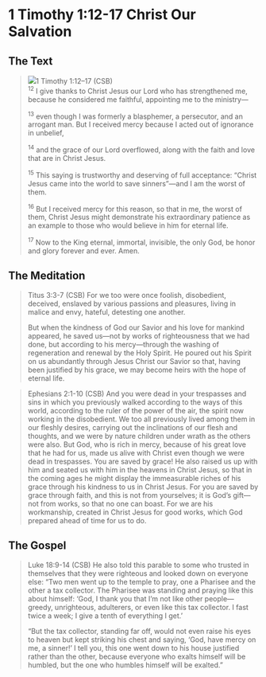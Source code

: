 # 1 Timothy 1:12-17 Christ Our Salvation

## The Text

><img class="intro-right" src="/images/art-timothy.jpg">1 Timothy 1:12–17 (CSB)  
><sup>12</sup> I give thanks to Christ Jesus our Lord who has strengthened me, because he considered me faithful, appointing me to the ministry—
>
><sup>13</sup> even though I was formerly a blasphemer, a persecutor, and an arrogant man. But I received mercy because I acted out of ignorance in unbelief, 
>
><sup>14</sup> and the grace of our Lord overflowed, along with the faith and love that are in Christ Jesus. 
>
><sup>15</sup> This saying is trustworthy and deserving of full acceptance: “Christ Jesus came into the world to save sinners”—and I am the worst of them. 
>
><sup>16</sup> But I received mercy for this reason, so that in me, the worst of them, Christ Jesus might demonstrate his extraordinary patience as an example to those who would believe in him for eternal life. 
>
><sup>17</sup> Now to the King eternal, immortal, invisible, the only God, be honor and glory forever and ever. Amen.

## The Meditation

>Titus 3:3-7 (CSB) For we too were once foolish, disobedient, deceived, enslaved by various passions and pleasures, living in malice and envy, hateful, detesting one another.
>
>But when the kindness of God our Savior and his love for mankind appeared, he saved us—not by works of righteousness that we had done, but according to his mercy—through the washing of regeneration and renewal by the Holy Spirit. He poured out his Spirit on us abundantly through Jesus Christ our Savior so that, having been justified by his grace, we may become heirs with the hope of eternal life.

>Ephesians 2:1-10 (CSB) And you were dead in your trespasses and sins in which you previously walked according to the ways of this world, according to the ruler of the power of the air, the spirit now working in the disobedient. We too all previously lived among them in our fleshly desires, carrying out the inclinations of our flesh and thoughts, and we were by nature children under wrath as the others were also. But God, who is rich in mercy, because of his great love that he had for us, made us alive with Christ even though we were dead in trespasses. You are saved by grace! He also raised us up with him and seated us with him in the heavens in Christ Jesus, so that in the coming ages he might display the immeasurable riches of his grace through his kindness to us in Christ Jesus. For you are saved by grace through faith, and this is not from yourselves; it is God’s gift— not from works, so that no one can boast. For we are his workmanship, created in Christ Jesus for good works, which God prepared ahead of time for us to do.

## The Gospel

>Luke 18:9-14 (CSB) He also told this parable to some who trusted in themselves that they were righteous and looked down on everyone else: “Two men went up to the temple to pray, one a Pharisee and the other a tax collector. The Pharisee was standing and praying like this about himself: ‘God, I thank you that I’m not like other people—greedy, unrighteous, adulterers, or even like this tax collector. I fast twice a week; I give a tenth of everything I get.’
>
>“But the tax collector, standing far off, would not even raise his eyes to heaven but kept striking his chest and saying, ‘God, have mercy on me, a sinner!’ I tell you, this one went down to his house justified rather than the other, because everyone who exalts himself will be humbled, but the one who humbles himself will be exalted.”
